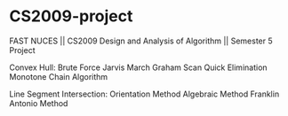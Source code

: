 # CS2009-project
FAST NUCES || CS2009 Design and Analysis of Algorithm || Semester 5 Project

Convex Hull: 
  Brute Force
  Jarvis March 
  Graham Scan 
  Quick Elimination
  Monotone Chain Algorithm

Line Segment Intersection:
  Orientation Method
  Algebraic Method
  Franklin Antonio Method
